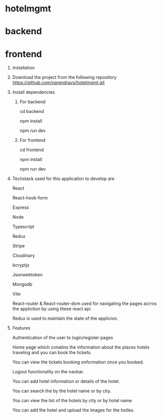 # hotelmgmt

# backend

# frontend

1.  Installation

2.  Download the project from the following repository https://github.com/narendravs/hotelmgmt.git

3.  Install dependencies

    1. For backend

       cd backend

       npm install

       npm run dev

    2. For frontend

       cd frontend

       npm install

       npm run dev

4.  Techstack used for this application to develop are

    React

    React-hook-form

    Express

    Node

    Typescript

    Redux

    Stripe

    Cloudinary

    bcryptjs

    Jsonwebtoken

    Mongodb

    Vite

    React-router & React-router-dom used for navigating the pages acrros the appliction by using these react api.

    Redux is used to maintain the state of the applicion.

5.  Features

    Authentication of the user to login/register pages

    Home page which conatins the information about the places hotels traveling and you can book the tickets.

    You can view the tickets booking onformation once you booked.

    Logout functionality on the navbar.

    You can add hotel information or details of the hotel.

    You can search the by the hotel name or by city.

    You can view the list of the hotels by city or by hotel name

    You can add the hotel and upload the images for the hotles.
